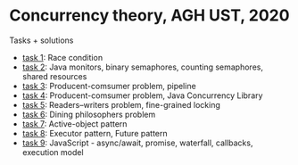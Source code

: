 # Concurrency theory, AGH UST, 2020
Tasks + solutions

* [task 1](./lab1): Race condition
* [task 2](./lab2): Java monitors, binary semaphores, counting semaphores, shared resources
* [task 3](./lab3): Producent-comsumer problem, pipeline
* [task 4](./lab4): Producent-comsumer problem, Java Concurrency Library
* [task 5](./lab5): Readers–writers problem, fine-grained locking
* [task 6](./lab6): Dining philosophers problem
* [task 7](./lab7): Active-object pattern
* [task 8](./lab8): Executor pattern, Future pattern
* [task 9](./lab9): JavaScript - async/await, promise, waterfall, callbacks, execution model